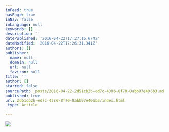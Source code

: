 ```yaml
---
inFeed: true
hasPage: true
inNav: false
inLanguage: null
keywords: []
description: ''
datePublished: '2016-04-22T17:27:16.674Z'
dateModified: '2016-04-22T17:26:31.341Z'
authors: []
publisher:
  name: null
  domain: null
  url: null
  favicon: null
title: ''
author: []
starred: false
sourcePath: _posts/2016-04-22-2d51cb2b-ed7c-4386-8f70-8abb97e406b3.md
published: true
url: 2d51cb2b-ed7c-4386-8f70-8abb97e406b3/index.html
_type: Article

---
```

![](https://the-grid-user-content.s3-us-west-2.amazonaws.com/d707142a-f3ed-4caf-995c-37eb44198d9f.gif)